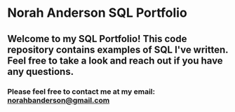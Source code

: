 # Norah Anderson SQL Portfolio
## Welcome to my SQL Portfolio! This code repository contains examples of SQL I've written. Feel free to take a look and reach out if you have any questions.
### Please feel free to contact me at my email: norahbanderson@gmail.com
